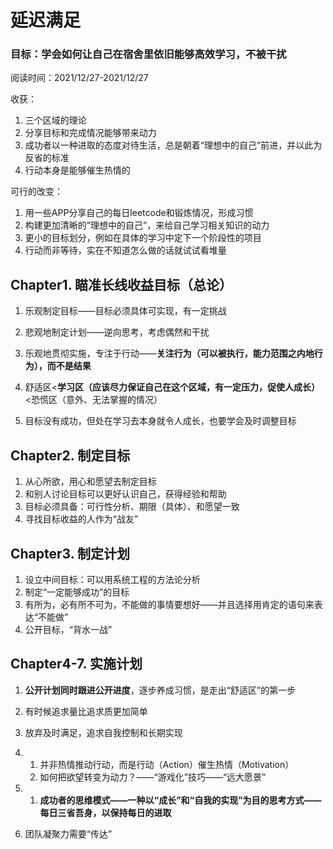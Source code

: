 # 延迟满足



### 目标：学会如何让自己在宿舍里依旧能够高效学习，不被干扰

阅读时间：2021/12/27-2021/12/27

收获：

1. 三个区域的理论
2. 分享目标和完成情况能够带来动力
3. 成功者以一种进取的态度对待生活，总是朝着“理想中的自己”前进，并以此为反省的标准
4. 行动本身是能够催生热情的

可行的改变：

1. 用一些APP分享自己的每日leetcode和锻炼情况，形成习惯
2. 构建更加清晰的“理想中的自己”，来给自己学习相关知识的动力
3. 更小的目标划分，例如在具体的学习中定下一个阶段性的项目
4. 行动而非等待，实在不知道怎么做的话就试试看堆量

 

## Chapter1. 瞄准长线收益目标（总论）

1. 乐观制定目标——目标必须具体可实现，有一定挑战
2. 悲观地制定计划——逆向思考，考虑偶然和干扰
3. 乐观地贯彻实施，专注于行动——**关注行为（可以被执行，能力范围之内地行为），而不是结果**

 

1. 舒适区<**学习区（应该尽力保证自己在这个区域，有一定压力，促使人成长）**<恐慌区（意外、无法掌握的情况）
2. 目标没有成功，但处在学习去本身就令人成长，也要学会及时调整目标

## Chapter2. 制定目标

1. 从心所欲，用心和愿望去制定目标
2. 和别人讨论目标可以更好认识自己，获得经验和帮助
3. 目标必须具备：可行性分析、期限（具体）、和愿望一致
4. 寻找目标收益的人作为“战友”

## Chapter3. 制定计划

1. 设立中间目标：可以用系统工程的方法论分析
2. 制定“一定能够成功”的目标
3. 有所为，必有所不可为，不能做的事情要想好——并且选择用肯定的语句来表达“不能做”
4. 公开目标，“背水一战”

## Chapter4-7. 实施计划

1. **公开计划同时跟进公开进度**，逐步养成习惯，是走出“舒适区”的第一步

2. 有时候追求量比追求质更加简单

3. 放弃及时满足，追求自我控制和长期实现

4. 1. 并非热情推动行动，而是行动（Action）催生热情（Motivation）
   2. 如何把欲望转变为动力？——“游戏化”技巧——“远大愿景”

5. 1. **成功者的思维模式——一种以“成长”和“自我的实现”为目的思考方式——每日三省吾身，以保持每日的进取**

6. 团队凝聚力需要“传达”

 

 

 

 